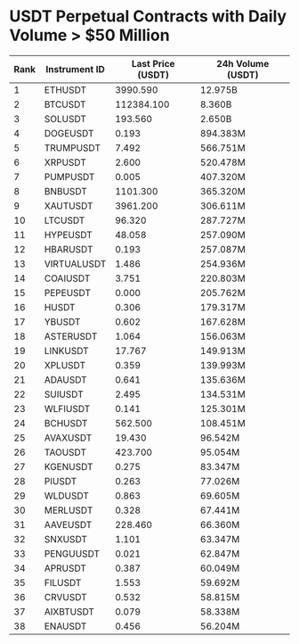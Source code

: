 # USDT Perpetual Contracts with Daily Volume > $50 Million

| Rank | Instrument ID | Last Price (USDT) | 24h Volume (USDT) |
|------|---------------|-------------------|-------------------|
| 1 | ETHUSDT | 3990.590 | 12.975B |
| 2 | BTCUSDT | 112384.100 | 8.360B |
| 3 | SOLUSDT | 193.560 | 2.650B |
| 4 | DOGEUSDT | 0.193 | 894.383M |
| 5 | TRUMPUSDT | 7.492 | 566.751M |
| 6 | XRPUSDT | 2.600 | 520.478M |
| 7 | PUMPUSDT | 0.005 | 407.320M |
| 8 | BNBUSDT | 1101.300 | 365.320M |
| 9 | XAUTUSDT | 3961.200 | 306.611M |
| 10 | LTCUSDT | 96.320 | 287.727M |
| 11 | HYPEUSDT | 48.058 | 257.090M |
| 12 | HBARUSDT | 0.193 | 257.087M |
| 13 | VIRTUALUSDT | 1.486 | 254.936M |
| 14 | COAIUSDT | 3.751 | 220.803M |
| 15 | PEPEUSDT | 0.000 | 205.762M |
| 16 | HUSDT | 0.306 | 179.317M |
| 17 | YBUSDT | 0.602 | 167.628M |
| 18 | ASTERUSDT | 1.064 | 156.063M |
| 19 | LINKUSDT | 17.767 | 149.913M |
| 20 | XPLUSDT | 0.359 | 139.993M |
| 21 | ADAUSDT | 0.641 | 135.636M |
| 22 | SUIUSDT | 2.495 | 134.531M |
| 23 | WLFIUSDT | 0.141 | 125.301M |
| 24 | BCHUSDT | 562.500 | 108.451M |
| 25 | AVAXUSDT | 19.430 | 96.542M |
| 26 | TAOUSDT | 423.700 | 95.054M |
| 27 | KGENUSDT | 0.275 | 83.347M |
| 28 | PIUSDT | 0.263 | 77.026M |
| 29 | WLDUSDT | 0.863 | 69.605M |
| 30 | MERLUSDT | 0.328 | 67.441M |
| 31 | AAVEUSDT | 228.460 | 66.360M |
| 32 | SNXUSDT | 1.101 | 63.347M |
| 33 | PENGUUSDT | 0.021 | 62.847M |
| 34 | APRUSDT | 0.387 | 60.049M |
| 35 | FILUSDT | 1.553 | 59.692M |
| 36 | CRVUSDT | 0.532 | 58.815M |
| 37 | AIXBTUSDT | 0.079 | 58.338M |
| 38 | ENAUSDT | 0.456 | 56.204M |
